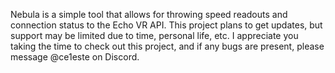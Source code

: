 Nebula is a simple tool that allows for throwing speed readouts and connection status to the Echo VR API. This project plans to get updates, but support may be limited due to time, personal life, etc. I appreciate you taking the time to check out this project, and if any bugs are present, please message @ce1este on Discord.

